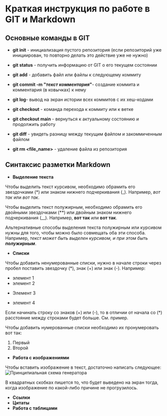 # Краткая инструкция по работе в GIT и Markdown
## Основные команды в GIT

+ **git init** - инициализация пустого репозитория (если репозиторий уже инициирован, то повторно делать это действие уже не нужно)

+ **git status** - получить информацию от GIT о его текущем состоянии
+ **git add** - добавить файл или файлы к следующему коммиту
+ **git commit -m "*текст комментария*"**- создание коммита и комментария (в ковычках) к нему
+ **git log**- вывод на экран истории всех коммитов с их хеш-кодами
+ **git checkout** - команда перехода к коммиту или к ветке
+ **git checkout main** - вернуться к актуальному состоянию и продолжить работу
+ **git diff** - увидеть разницу между текущим файлом и закоммиченным файлом
+ **git rm <file_name>** - удаление файла из репозитория

## Синтаксис разметки Markdown
+ **Выделение текста**

Чтобы выделить текст курсивом, необходимо обрамить его звездочками (*) или знаком нижнего подчеркивания (_). Например, *вот так* или _вот так_.

Чтобы выделить текст полужирным, необходимо обрамить его двойными звездочками (**) или двойным знаком нижнего подчеркивания (__). Например, **вот так** или __вот так__.

Альтернативные способы выделения текста полужирным или курсивом нужны для того, чтобы можно было совмещать оба эти способа. Например, _текст может быть выделен курсивом, и при этом быть **полужирным**_.
+ **Списки**

Чтобы добавить ненумерованные списки, нужно в начале строки через пробел поставить звездочку (*), знак (+) или знак (-). Например:
* элемент 1
* элемент 2
+ Элемент 3
- элемент 4

Если начинать строку со знаков (+) или (-), то в отличии от начала со (*) расстояние между строками будет больше. См. пример.

Чтобы добавить нумерованные списки необходимо их пронумеровать вот так:

1. Первый
2. Второй


+ **Работа с изображениями**

Чтобы вставить изображение в текст, достаточно написать следующее:
![Принципиальная схема генератора](090.jpg)

В квадратных скобках пишется то, что будет выведено на экран тогда, когда изображение по какой-либо причине не прогрузилось.

+ **Ссылки**
+ **Цитаты**
+ **Работа с таблицами**